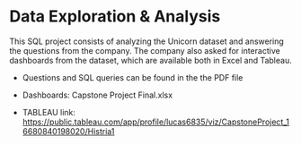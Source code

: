 # Data Exploration & Analysis

This SQL project consists of analyzing the Unicorn dataset and answering the questions from the company. The company also asked for interactive dashboards from the dataset, which are available both in Excel and Tableau.

- Questions and SQL queries can be found in the the PDF file

- Dashboards: Capstone Project Final.xlsx

- TABLEAU link: https://public.tableau.com/app/profile/lucas6835/viz/CapstoneProject_16680840198020/Histria1
